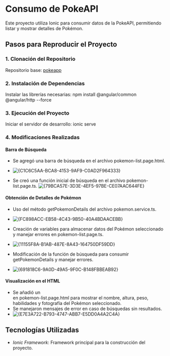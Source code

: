 # Consumo de PokeAPI

Este proyecto utiliza Ionic para consumir datos de la PokeAPI, permitiendo listar y mostrar detalles de Pokémon.

## Pasos para Reproducir el Proyecto

### 1. Clonación del Repositorio
Repositorio base: [pokeapp](https://github.com/jzaldumbide/pokeapp/blob/main/README.md#consumo-de-apis-con-ionic)

### 2. Instalación de Dependencias
Instalar las librerías necesarias:
npm install @angular/common @angular/http --force

### 3. Ejecución del Proyecto
Iniciar el servidor de desarrollo:
ionic serve

### 4. Modificaciones Realizadas

#### Barra de Búsqueda
- Se agregó una barra de búsqueda en el archivo pokemon-list.page.html.
- ![{C1C6C5AA-BCA8-4153-9AF9-C0AD2F964333}](https://github.com/user-attachments/assets/bc05cad9-e4e9-40cc-9e9e-ec4d5ae0213d)

- Se creó una función inicial de búsqueda en el archivo pokemon-list.page.ts.
![{79BCA57E-3D3E-4EF5-97BE-CE07AAC644FE}](https://github.com/user-attachments/assets/03c810a4-1ee8-4f1a-954b-0cd311768df3)

#### Obtención de Detalles de Pokémon
- Uso del método getPokemonDetails del archivo pokemon.service.ts.
- ![{FC898ACC-EB58-4C43-9B50-40A4BDAACEBB}](https://github.com/user-attachments/assets/ce7625f0-ef5d-4dd9-aa7d-03d6dd732659)

- Creación de variables para almacenar datos del Pokémon seleccionado y manejar errores en pokemon-list.page.ts.
- ![{11155F8A-B1AB-487E-8A43-164750DF59DD}](https://github.com/user-attachments/assets/0fe289c7-ec23-4f51-a202-224a436bcf13)

- Modificación de la función de búsqueda para consumir getPokemonDetails y manejar errores.
- ![{691818C6-9A0D-49A5-9F0C-B148FBBEAB92}](https://github.com/user-attachments/assets/1df368b1-1ed2-4d60-a74d-1ff584f64c6b)


#### Visualización en el HTML
- Se añadió un <div> en pokemon-list.page.html para mostrar el nombre, altura, peso, habilidades y fotografía del Pokémon seleccionado.
- Se manejaron mensajes de error en caso de búsquedas sin resultados.
- ![{E7E3A722-B793-4747-ABB7-E5DD0A4A2C4A}](https://github.com/user-attachments/assets/7f3670a5-ab41-460b-b9c2-9e3e037caacb)


## Tecnologías Utilizadas
- *Ionic Framework*: Framework principal para la construcción del proyecto.
